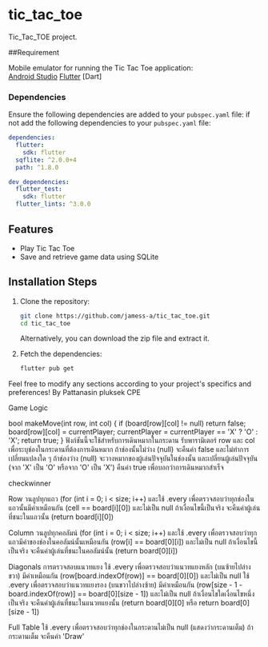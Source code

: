 # tic_tac_toe

Tic_Tac_TOE project.

##Requirement

Mobile emulator for running the Tic Tac Toe application:  
[Android Studio](https://developer.android.com/studio?hl=th)
[Flutter](https://docs.flutter.dev/get-started/install/windows/mobile)
[Dart]

### Dependencies

Ensure the following dependencies are added to your `pubspec.yaml` file:
if not add the following dependencies to your `pubspec.yaml` file:

```yaml
dependencies:
  flutter:
    sdk: flutter
  sqflite: ^2.0.0+4
  path: ^1.8.0

dev_dependencies:
  flutter_test:
    sdk: flutter
  flutter_lints: ^3.0.0
```

## Features

- Play Tic Tac Toe
- Save and retrieve game data using SQLite

## Installation Steps

1. Clone the repository:
    ```sh
    git clone https://github.com/jamess-a/tic_tac_toe.git
    cd tic_tac_toe
    ```
   Alternatively, you can download the zip file and extract it.

2. Fetch the dependencies:
    ```sh
    flutter pub get
    ```

Feel free to modify any sections according to your project's specifics and preferences!
By Pattanasin pluksek CPE


Game Logic 

bool makeMove(int row, int col) {
  if (board[row][col] != null) return false;
  board[row][col] = currentPlayer;
  currentPlayer = currentPlayer == 'X' ? 'O' : 'X';
  return true;
}
ฟังก์ชันนี้จะใช้สำหรับการเดินหมากในกระดาน
รับพารามิเตอร์ row และ col เพื่อระบุช่องในกระดานที่ต้องการเดินหมาก
ถ้าช่องนั้นไม่ว่าง (null) จะคืนค่า false และไม่ทำการเปลี่ยนแปลงใด ๆ
ถ้าช่องว่าง (null) จะวางหมากของผู้เล่นปัจจุบันในช่องนั้น และเปลี่ยนผู้เล่นปัจจุบัน (จาก 'X' เป็น 'O' หรือจาก 'O' เป็น 'X')
คืนค่า true เพื่อบอกว่าการเดินหมากสำเร็จ

checkwinner 

Row
วนลูปทุกแถว (for (int i = 0; i < size; i++) และใช้ .every เพื่อตรวจสอบว่าทุกช่องในแถวนั้นมีค่าเหมือนกัน (cell == board[i][0]) และไม่เป็น null
ถ้าเงื่อนไขนี้เป็นจริง จะคืนค่าผู้เล่นที่ชนะในแถวนั้น (return board[i][0])

Column
วนลูปทุกคอลัมน์ (for (int i = 0; i < size; i++) และใช้ .every เพื่อตรวจสอบว่าทุกแถวมีค่าของช่องในคอลัมน์นั้นเหมือนกัน (row[i] == board[0][i]) และไม่เป็น null
ถ้าเงื่อนไขนี้เป็นจริง จะคืนค่าผู้เล่นที่ชนะในคอลัมน์นั้น (return board[0][i])

Diagonals การตรวจสอบแนวทแยง
ใช้ .every เพื่อตรวจสอบว่าแนวทแยงหลัก (บนซ้ายไปล่างขวา) มีค่าเหมือนกัน (row[board.indexOf(row)] == board[0][0]) และไม่เป็น null
ใช้ .every เพื่อตรวจสอบว่าแนวทแยงรอง (บนขวาไปล่างซ้าย) มีค่าเหมือนกัน (row[size - 1 - board.indexOf(row)] == board[0][size - 1]) และไม่เป็น null
ถ้าเงื่อนไขใดเงื่อนไขหนึ่งเป็นจริง จะคืนค่าผู้เล่นที่ชนะในแนวทแยงนั้น (return board[0][0] หรือ return board[0][size - 1])

Full Table
ใช้ .every เพื่อตรวจสอบว่าทุกช่องในกระดานไม่เป็น null (แสดงว่ากระดานเต็ม)
ถ้ากระดานเต็ม จะคืนค่า 'Draw'
